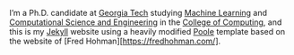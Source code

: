 I’m a Ph.D. candidate at [Georgia Tech][gt] studying [Machine Learning][ml] and [Computational Science and Engineering][cse] in the [College of Computing][coc], and this is my [Jekyll][jekyll] website using a heavily modified [Poole][poole] template based on the website of [Fred Hohman][https://fredhohman.com/].

[gt]: http://gatech.edu "Georgia Tech."
[ml]: http://ml.gatech.edu "GT Machine Learning."
[cse]: http://cse.gatech.edu "GT Computational Science and Engineering."
[coc]: http://www.cc.gatech.edu "GT College of Computing."
[jekyll]: http://jekyllrb.com "Jekyll."
[poole]: http://getpoole.com "Poole."
